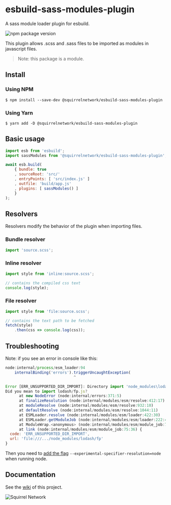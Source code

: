 # esbuild-sass-modules-plugin
A sass module loader plugin for esbuild.

![npm package version](https://img.shields.io/static/v1?label=%40squirrelnetwork%2Fesbuild-sass-modules-plugin&message=1.0.3&color=5AA9E6&logo=npm&logoColor=FF6392)

This plugin allows .scss and .sass files to be imported as modules in javascript
files.

> Note: this package is a module.

## Install

### Using NPM
```shell
$ npm install --save-dev @squirrelnetwork/esbuild-sass-modules-plugin
```

### Using Yarn
```shell
$ yarn add -D @squirrelnetwork/esbuild-sass-modules-plugin
```

## Basic usage

```js
import esb from 'esbuild';
import sassModules from '@squirrelnetwork/esbuild-sass-modules-plugin';

await esb.build(
	{ bundle: true
	, sourceRoot: 'src/'
	, entryPoints: [ 'src/index.js' ]
	, outfile: 'build/app.js'
	, plugins: [ sassModules() ]
	}
);
```

## Resolvers

Resolvers modify the behavior of the plugin when importing files.

### Bundle resolver

```js
import 'source.scss';
```

### Inline resolver

```js
import style from 'inline:source.scss';

// contains the compiled css text
console.log(style);
```

### File resolver

```js
import style from 'file:source.scss';

// contains the text path to be fetched
fetch(style)
	.then(css => console.log(css));
```

## Troubleshooting
Note: if you see an error in console like this:
```js
node:internal/process/esm_loader:94
    internalBinding('errors').triggerUncaughtException(
                              ^

Error [ERR_UNSUPPORTED_DIR_IMPORT]: Directory import 'node_modules\lodash\fp' is not supported resolving ES modules imported from node_modules\@squirrelnetwork\esbuild-sass-modules-plugin\src\esbuild-sass-modules-plugin.class.js
Did you mean to import lodash/fp.js?
      at new NodeError (node:internal/errors:371:5)
      at finalizeResolution (node:internal/modules/esm/resolve:412:17)
      at moduleResolve (node:internal/modules/esm/resolve:932:10)
      at defaultResolve (node:internal/modules/esm/resolve:1044:11)
      at ESMLoader.resolve (node:internal/modules/esm/loader:422:30)
      at ESMLoader.getModuleJob (node:internal/modules/esm/loader:222:40)
      at ModuleWrap.<anonymous> (node:internal/modules/esm/module_job:76:40)
      at link (node:internal/modules/esm/module_job:75:36) {
  code: 'ERR_UNSUPPORTED_DIR_IMPORT',
  url: 'file:///.../node_modules/lodash/fp'
}
```
Then you need to
[add the flag](https://nodejs.org/api/cli.html#cli_experimental_specifier_resolution_mode)
`--experimental-specifier-resolution=node` when running node.

## Documentation

See the [wiki](https://github.com/Squirrel-Network/esbuild-sass-modules-plugin/wiki/)
of this project.

![Squirrel Network](https://avatars.githubusercontent.com/u/61167371?s=200&v=4)
